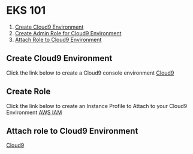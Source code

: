 # EKS 101
1. [Create Cloud9 Environment](#create-cloud9-environment)
2. [Create Admin Role for Cloud9 Environment](#create-role)
3. [Attach Role to Cloud9 Environment](#attach-role-to-cloud9-environment)

## Create Cloud9 Environment
Click the link below to create a Cloud9 console environment
[Cloud9](https://us-west-2.console.aws.amazon.com/cloud9/home?region=us-west-2)

## Create Role
Click the link below to create an Instance Profile to Attach to your Cloud9 Environment
[AWS IAM](https://console.aws.amazon.com/iam/home#/roles$new?step=review&commonUseCase=EC2%2BEC2&selectedUseCase=EC2&policies=arn:aws:iam::aws:policy%2FAdministratorAccess)

## Attach role to Cloud9 Environment
[Cloud9](https://console.aws.amazon.com/ec2/v2/home?#Instances:tag:Name=aws-cloud9-eksworkshop*;sort=desc:launchTime)
